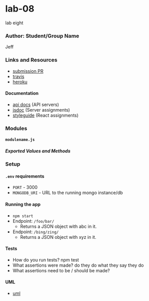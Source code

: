# lab-08
lab eight

### Author: Student/Group Name
Jeff

### Links and Resources
* [submission PR](https://github.com/JeffLawrence1/lab-08/pull/1)
* [travis](https://www.travis-ci.com/jeff-401-js/lab-08)
* [heroku](https://immense-meadow-23248.herokuapp.com/)


#### Documentation
* [api docs](http://xyz.com) (API servers)
* [jsdoc](http://xyz.com) (Server assignments)
* [styleguide](http://xyz.com) (React assignments)

### Modules

#### `modulename.js`

##### Exported Values and Methods


### Setup
#### `.env` requirements
* `PORT` - 3000
* `MONGODB_URI` - URL to the running mongo instance/db

#### Running the app
* `npm start`
* Endpoint: `/foo/bar/`
  * Returns a JSON object with abc in it.
* Endpoint: `/bing/zing/`
  * Returns a JSON object with xyz in it.
  
#### Tests
* How do you run tests?
npm test
* What assertions were made?
do they do what they say they do
* What assertions need to be / should be made?

#### UML
* [uml](https://www.lucidchart.com/documents/view/9a0e2fd5-3db9-43ef-ae9a-2792f7d527ca/0)